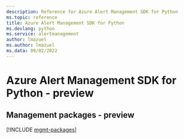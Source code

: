 ```yaml
---
description: Reference for Azure Alert Management SDK for Python
ms.topic: reference
title: Azure Alert Management SDK for Python
ms.devlang: python
ms.service: alertmanagement
author: lmazuel
ms.author: lmazuel
ms.data: 09/02/2022
---
```

# Azure Alert Management SDK for Python - preview

## Management packages - preview
[!INCLUDE [mgmt-packages](alert-management-mgmt-index.md)]